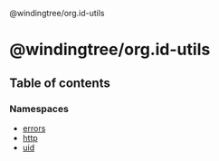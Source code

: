 @windingtree/org.id-utils

# @windingtree/org.id-utils

## Table of contents

### Namespaces

- [errors](modules/errors.md)
- [http](modules/http.md)
- [uid](modules/uid.md)
